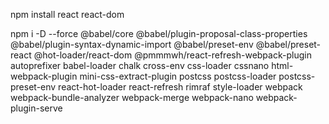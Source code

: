 npm install react react-dom

npm i -D --force @babel/core @babel/plugin-proposal-class-properties @babel/plugin-syntax-dynamic-import @babel/preset-env @babel/preset-react @hot-loader/react-dom @pmmmwh/react-refresh-webpack-plugin autoprefixer babel-loader chalk cross-env css-loader cssnano html-webpack-plugin mini-css-extract-plugin postcss postcss-loader postcss-preset-env react-hot-loader react-refresh rimraf style-loader webpack webpack-bundle-analyzer webpack-merge webpack-nano webpack-plugin-serve
